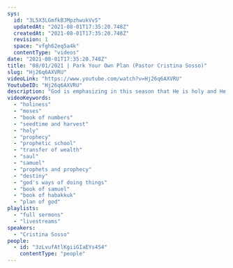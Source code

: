 ```yaml
---
sys:
  id: "3L5X3LGmfkBJMpzhwukVvS"
  updatedAt: "2021-08-01T17:35:20.748Z"
  createdAt: "2021-08-01T17:35:20.748Z"
  revision: 1
  space: "vfgh62eq5a4k"
  contentType: "videos"
date: "2021-08-01T17:35:20.748Z"
title: "08/01/2021 | Park Your Own Plan (Pastor Cristina Sosso)"
slug: "Hj26q6AXVRU"
videoLink: "https://www.youtube.com/watch?v=Hj26q6AXVRU"
YoutubeID: "Hj26q6AXVRU"
description: "God is emphasizing in this season that He is holy and He will show Himself as holy. Those Christians who wronged others, especially other Christians, will reap the harvest they have sown unless they make corrections. Harvest is here now and what you do affects others. All of these things are important for anybody called to the transfer of wealth influence and affluence. Also as we come to God we have to set aside all of our expectations, opinions, and desires. For God's plan is greater. When Saul was still in his father's house he left to find some donkeys that escaped. He while searching he though, \"We can ask the prophet about this\". When Saul was praying and hoping for a Word from God regarding the missing animals the Word he received was \"I have chosen you to be the next king of Israel\". In the same way the things that we are focusing on and praying and fasting for are tiny compared to what God actually wants to do in our lives if we allow Him. This sermon was delivered by Pastor Cristina Sosso at Freedom Fellowship Church International."
videoKeywords:
  - "holiness"
  - "moses"
  - "book of numbers"
  - "seedtime and harvest"
  - "holy"
  - "prophecy"
  - "prophetic school"
  - "transfer of wealth"
  - "saul"
  - "samuel"
  - "prophets and prophecy"
  - "destiny"
  - "god's ways of doing things"
  - "book of samuel"
  - "book of habakkuk"
  - "plan of god"
playlists:
  - "full sermons"
  - "livestreams"
speakers:
  - "Cristina Sosso"
people:
  - id: "3zLvufAtlKgiiGIaEYs4S4"
    contentType: "people"
---
```

